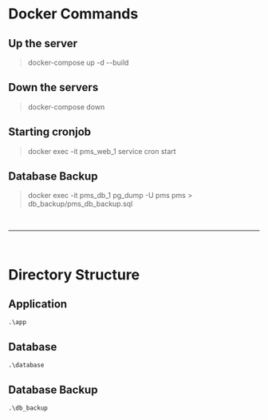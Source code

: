 # **Docker Commands**

## Up the server
>docker-compose up -d --build
## Down the servers
>docker-compose down
## Starting cronjob
>docker exec -it pms_web_1 service cron start
## Database Backup
>docker exec -it pms_db_1 pg_dump -U pms pms > db_backup/pms_db_backup.sql

<br /><hr /><br />

# **Directory Structure**
## Application
    .\app
## Database
    .\database
## Database Backup
    .\db_backup
